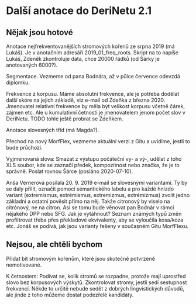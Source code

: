 Další anotace do DeriNetu 2.1
=============================

Nějak jsou hotové
-----------------

Anotace nejfrekventovanějších stromových kořenů ze srpna 2019 (má Lukáš).
Je v anotačním adresáři 2019_01_freq_roots.
Skript na to napíše Lukáš, Zdeněk zkontroluje data, chce 20000 řádků (od Šárky
je anotovaných 6000?).

Segmentace. Vezmeme od pana Bodnára, až v půlce července odevzdá diplomku.

Frekvence z korpusu. Máme absolutní frekvence, ale je potřeba dodělat další
skóre na jejich základě, viz e-mail od Zdeňka z března 2020.
Jmenovatel relativní frekvence by měla být velikost korpusu včetně čárek,
zájmen etc. Ale u kumulativní četnosti je jmenovatelem jenom počet slov
v DeriNetu. TODO tohle ještě probrat se Zdeňkem.

Anotace slovesných tříd (má Magda?).

Přechod na nový MorfFlex, vezmeme aktuální verzi z Gitu a uvidíme, jestli to
bude průchozí.

Vyjmenovaná slova: Smazat z výstupu počáteční vy- a vý-, udělat z toho XLS
soubor, kde se zaznačí předek, kompozitnost nebo značka, že je to správně.
Poslat rovnou Šárce (posláno 2020-07-10).

Anša Vernerová posílala 20. 9. 2019 e-mail se slovesnými variantami.
Ty by se daly přilít, označit pomocí sémantického labelu a pro každé hnízdo
variant (extremismus, extrémismus, extremizmus, extrémizmus) zvolit jedno
základní a ostatní pověsit přímo na něj. Takže citronový by viselo na citrónový,
ne na citron.
Asi se tomu bude věnovat pan Bodnár v rámci nějakého DPP nebo SFG.
Jak je vytáhnout? Seznam známých typů změn profiltrovat třeba přes překladové
ekvivalenty, aby se vyloučila kosa/koza etc.
Jonáš se podívá, jak jsou varianty řešeny v současném Gitu MorfFlexu.



Nejsou, ale chtěli bychom
-------------------------

Přidat bit stromovým kořenům, které jsou skutečně potvrzeně nemotivované.

K četnostem: Podívat se, kolik stromů se rozpadne, protože mají uprostřed slovo
bez korpusových výskytů.
Zkontrolovat stromy, jestli sedí sestupnost frekvencí. Někde to určitě nebude
sedět z dobrých lingvistických důvodů, ale jinde z toho můžeme dostat podezřelé
kandidáty.

